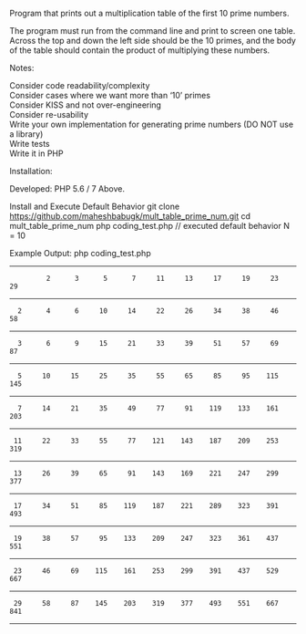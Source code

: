 Program that prints out a multiplication table of the first 10 prime numbers. 

The program must run from the command line and print to screen one table.   
Across the top and down the left side should be the 10 primes, and the body of the table should contain the product of multiplying these numbers. 

Notes:   
   
Consider code readability/complexity   
Consider cases where we want more than ‘10’ primes   
Consider KISS and not over-engineering   
Consider re-usability   
Write your own implementation for generating prime numbers (DO NOT use a library)  
Write tests  
Write it in PHP

Installation:

Developed: PHP 5.6 / 7 Above.

Install and Execute Default Behavior
git clone https://github.com/maheshbabugk/mult_table_prime_num.git
cd mult_table_prime_num
php coding_test.php // executed default behavior N = 10

Example Output: php coding_test.php

____________________________________________________________________________________

             2      3      5      7     11     13     17     19     23     29
____________________________________________________________________________________

      2      4      6     10     14     22     26     34     38     46     58
____________________________________________________________________________________

      3      6      9     15     21     33     39     51     57     69     87
____________________________________________________________________________________

      5     10     15     25     35     55     65     85     95    115    145
____________________________________________________________________________________

      7     14     21     35     49     77     91    119    133    161    203
____________________________________________________________________________________

     11     22     33     55     77    121    143    187    209    253    319
____________________________________________________________________________________

     13     26     39     65     91    143    169    221    247    299    377
____________________________________________________________________________________

     17     34     51     85    119    187    221    289    323    391    493
____________________________________________________________________________________

     19     38     57     95    133    209    247    323    361    437    551
____________________________________________________________________________________

     23     46     69    115    161    253    299    391    437    529    667
____________________________________________________________________________________

     29     58     87    145    203    319    377    493    551    667    841
____________________________________________________________________________________
